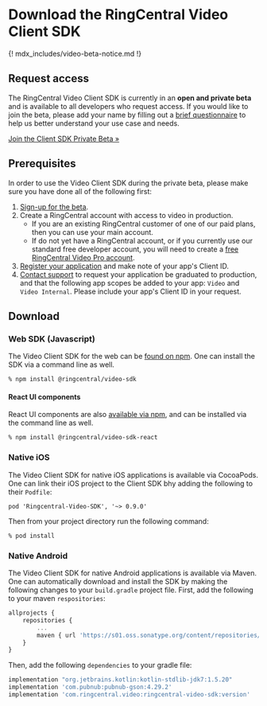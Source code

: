 # Download the RingCentral Video Client SDK

{! mdx_includes/video-beta-notice.md !}

## Request access

The RingCentral Video Client SDK is currently in an **open and private beta** and is available to all developers who request access. If you would like to join the beta, please add your name by filling out a [brief questionnaire](https://forms.gle/H3QxfhqAhujkktXa6) to help us better understand your use case and needs. 

<a class="btn btn-primary btn-lg" href="https://forms.gle/H3QxfhqAhujkktXa6">Join the Client SDK Private Beta &raquo;</a>

## Prerequisites

In order to use the Video Client SDK during the private beta, please make sure you have done all of the following first:

1. [Sign-up for the beta](https://forms.gle/H3QxfhqAhujkktXa6).
2. Create a RingCentral account with access to video in production. 
     * If you are an existing RingCentral customer of one of our paid plans, then you can use your main account. 
     * If do not yet have a RingCentral account, or if you currently use our standard free developer account, you will need to create a [free RingCentral Video Pro account](https://www.ringcentral.com/office/plansandpricing.html#video).
3. [Register your application](../../getting-started/register-app/) and make note of your app's Client ID. 
4. [Contact support](https://developers.ringcentral.com/support/create-case) to request your application be graduated to production, and that the following app scopes be added to your app: `Video` and `Video Internal`. Please include your app's Client ID in your request. 

## Download

### Web SDK (Javascript)

The Video Client SDK for the web can be [found on npm](https://www.npmjs.com/package/@ringcentral/video-sdk). One can install the SDK via a command line as well. 

```shell
% npm install @ringcentral/video-sdk
```

#### React UI components

React UI components are also [available via npm](https://www.npmjs.com/package/@ringcentral/video-sdk-react), and can be installed via the command line as well.

```shell
% npm install @ringcentral/video-sdk-react
```

### Native iOS

The Video Client SDK for native iOS applications is available via CocoaPods. One can link their iOS project to the Client SDK bhy adding the following to their `Podfile`:

```
pod 'Ringcentral-Video-SDK', '~> 0.9.0'
```

Then from your project directory run the following command:

```shell
% pod install
```

### Native Android

The Video Client SDK for native Android applications is available via Maven. One can automatically download and install the SDK by making the following changes to your `build.gradle` project file. First, add the following to your maven `respositories`:

```js
allprojects {
    repositories {
        ...
        maven { url 'https://s01.oss.sonatype.org/content/repositories/releases' }
    }
}
```

Then, add the following `dependencies` to your gradle file:

```js
implementation "org.jetbrains.kotlin:kotlin-stdlib-jdk7:1.5.20"
implementation 'com.pubnub:pubnub-gson:4.29.2'
implementation 'com.ringcentral.video:ringcentral-video-sdk:version'
```
